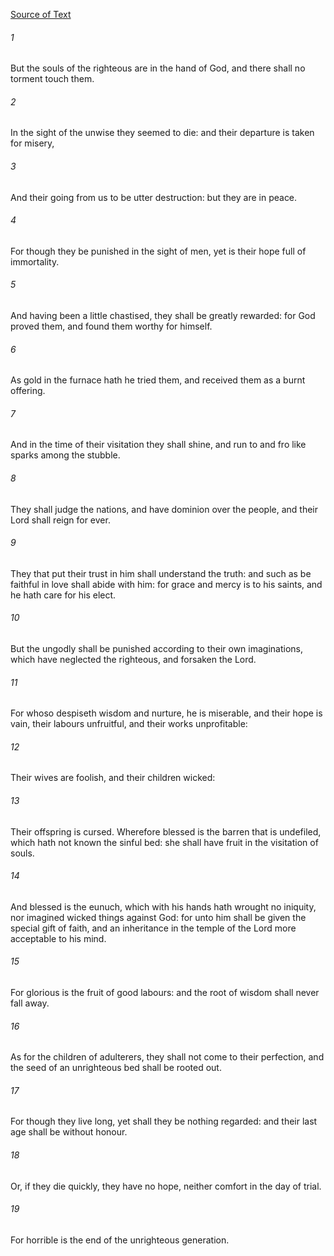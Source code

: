 [Source of Text](https://github.com/scrollmapper/bible_databases_deuterocanonical)

###### 1
But the souls of the righteous are in the hand of God, and there shall no torment touch them.

###### 2
In the sight of the unwise they seemed to die: and their departure is taken for misery,

###### 3
And their going from us to be utter destruction: but they are in peace.

###### 4
For though they be punished in the sight of men, yet is their hope full of immortality.

###### 5
And having been a little chastised, they shall be greatly rewarded: for God proved them, and found them worthy for himself.

###### 6
As gold in the furnace hath he tried them, and received them as a burnt offering.

###### 7
And in the time of their visitation they shall shine, and run to and fro like sparks among the stubble.

###### 8
They shall judge the nations, and have dominion over the people, and their Lord shall reign for ever.

###### 9
They that put their trust in him shall understand the truth: and such as be faithful in love shall abide with him: for grace and mercy is to his saints, and he hath care for his elect.

###### 10
But the ungodly shall be punished according to their own imaginations, which have neglected the righteous, and forsaken the Lord.

###### 11
For whoso despiseth wisdom and nurture, he is miserable, and their hope is vain, their labours unfruitful, and their works unprofitable:

###### 12
Their wives are foolish, and their children wicked:

###### 13
Their offspring is cursed. Wherefore blessed is the barren that is undefiled, which hath not known the sinful bed: she shall have fruit in the visitation of souls.

###### 14
And blessed is the eunuch, which with his hands hath wrought no iniquity, nor imagined wicked things against God: for unto him shall be given the special gift of faith, and an inheritance in the temple of the Lord more acceptable to his mind.

###### 15
For glorious is the fruit of good labours: and the root of wisdom shall never fall away.

###### 16
As for the children of adulterers, they shall not come to their perfection, and the seed of an unrighteous bed shall be rooted out.

###### 17
For though they live long, yet shall they be nothing regarded: and their last age shall be without honour.

###### 18
Or, if they die quickly, they have no hope, neither comfort in the day of trial.

###### 19
For horrible is the end of the unrighteous generation.
